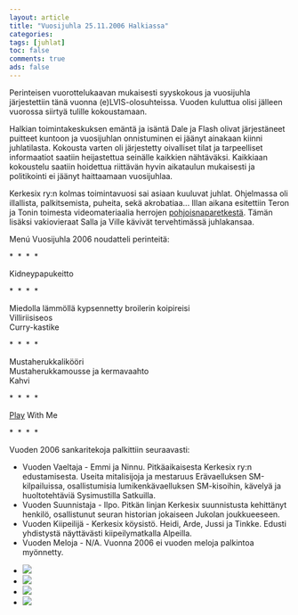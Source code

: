 ```yaml
--- 
layout: article 
title: "Vuosijuhla 25.11.2006 Halkiassa" 
categories: 
tags: [juhlat]
toc: false 
comments: true 
ads: false 
--- 
```


Perinteisen vuorottelukaavan mukaisesti syyskokous ja vuosijuhla
järjestettiin tänä vuonna (e)LVIS-olosuhteissa. Vuoden kuluttua olisi
jälleen vuorossa siirtyä tulille kokoustamaan.

Halkian toimintakeskuksen emäntä ja isäntä Dale ja Flash olivat
järjestäneet puitteet kuntoon ja vuosijuhlan onnistuminen ei jäänyt
ainakaan kiinni juhlatilasta. Kokousta varten oli järjestetty oivalliset
tilat ja tarpeelliset informaatiot saatiin heijastettua seinälle
kaikkien nähtäväksi. Kaikkiaan kokoustelu saatiin hoidettua riittävän
hyvin aikataulun mukaisesti ja politikointi ei jäänyt haittaamaan
vuosijuhlaa.

Kerkesix ry:n kolmas toimintavuosi sai asiaan kuuluvat juhlat.
Ohjelmassa oli illallista, palkitsemista, puheita, sekä akrobatiaa...
Illan aikana esitettiin Teron ja Tonin toimesta videomateriaalia
herrojen [pohjoisnaparetkestä](http://www.pohjoisnapa.fi/). Tämän
lisäksi vakiovieraat Salla ja Ville kävivät tervehtimässä juhlakansaa.

Menú Vuosijuhla 2006 noudatteli perinteitä:

\*  \*  \*  \*

Kidneypapukeitto

\*  \*  \*  \*

Miedolla lämmöllä kypsennetty broilerin koipireisi\
Villiriisiseos\
Curry-kastike

\*  \*  \*  \*

Mustaherukkalikööri\
Mustaherukkamousse ja kermavaahto\
Kahvi

\*  \*  \*  \*

[Play](http://www.valio.fi/channels/www/etusivu/tuotteet/tuoteryhmat/7_02028251180_0_1/1771_1094363140_02028251180_3/4844/TULOSTUS.html)
With Me

\*  \*  \*  \*

Vuoden 2006 sankaritekoja palkittiin seuraavasti:

-   Vuoden Vaeltaja - Emmi ja Ninnu. Pitkäaikaisesta Kerkesix ry:n
    edustamisesta. Useita mitalisijoja ja mestaruus Erävaelluksen
    SM-kilpailuissa, osallistumisia lumikenkävaelluksen SM-kisoihin,
    kävelyä ja huoltotehtäviä Sysimustilla Satkuilla.
-   Vuoden Suunnistaja - Ilpo. Pitkän linjan Kerkesix suunnistusta
    kehittänyt henkilö, osallistunut seuran historian jokaiseen Jukolan
    joukkueeseen.
-   Vuoden Kiipeilijä - Kerkesix köysistö. Heidi, Arde, Jussi ja Tinkke.
    Edusti yhdistystä näyttävästi kiipeilymatkalla Alpeilla.
-   Vuoden Meloja - N/A. Vuonna 2006 ei vuoden meloja palkintoa
    myönnetty.

<div class="image-gallery">

-   [![](/Media/Default/ImageGalleries/vuosijuhla-2006/Thumbnails/vuosijuhla2006_01b.jpg)](/Media/Default/ImageGalleries/vuosijuhla-2006/vuosijuhla2006_01b.jpg)
-   [![](/Media/Default/ImageGalleries/vuosijuhla-2006/Thumbnails/vuosijuhla2006_02b.jpg)](/Media/Default/ImageGalleries/vuosijuhla-2006/vuosijuhla2006_02b.jpg)
-   [![](/Media/Default/ImageGalleries/vuosijuhla-2006/Thumbnails/vuosijuhla2006_03b.jpg)](/Media/Default/ImageGalleries/vuosijuhla-2006/vuosijuhla2006_03b.jpg)
-   [![](/Media/Default/ImageGalleries/vuosijuhla-2006/Thumbnails/vuosijuhla2006_04b.jpg)](/Media/Default/ImageGalleries/vuosijuhla-2006/vuosijuhla2006_04b.jpg)

</div>

